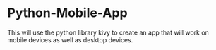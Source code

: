 # Python-Mobile-App
This will use the python library kivy to create an app that will work on mobile devices as well as desktop devices.

